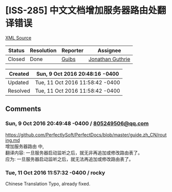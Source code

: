 # [ISS-285] 中文文档增加服务器路由处翻译错误

[XML Source](../xml/ISS-285.xml)
<p></p>





Status|Resolution|Reporter|Assignee
------|----------|--------|--------
Closed|Done|[Guibs](805249506@qq.com)|[Jonathan Guthrie]($jono)





Created|Sun, 9 Oct 2016 20:48:16 -0400
-------|--------------
Updated|Tue, 11 Oct 2016 11:58:42 -0400
Resolved|Tue, 11 Oct 2016 11:58:42 -0400


## Comments




### Sun, 9 Oct 2016 20:49:48 -0400 / 805249506@qq.com 

<p><p><a href="https://github.com/PerfectlySoft/PerfectDocs/blob/master/guide.zh_CN/routing.md" class="external-link" rel="nofollow">https://github.com/PerfectlySoft/PerfectDocs/blob/master/guide.zh_CN/routing.md</a><br/>
增加服务器路由 中, <br/>
翻译内容: 一旦服务器启动监听之后，就无非再追加或修改路由表了。<br/>
应为: 一旦服务器启动监听之后，就无法再追加或修改路由表了。</p></p>


### Tue, 11 Oct 2016 11:57:32 -0400 / rocky 

<p><p>Chinese Translation Typo, already fixed.</p></p>


